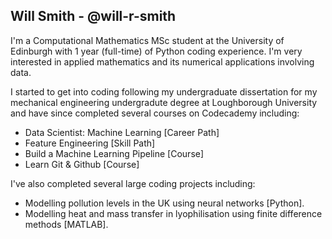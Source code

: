 ## Will Smith  -  @will-r-smith

I'm a Computational Mathematics MSc student at the University of Edinburgh with 1 year (full-time) of Python coding experience. I'm very interested in applied mathematics and its numerical applications involving data. 

I started to get into coding following my undergraduate dissertation for my mechanical engineering undergradute degree at Loughborough University and have since completed several courses on Codecademy including:

- Data Scientist: Machine Learning [Career Path]
- Feature Engineering [Skill Path]
- Build a Machine Learning Pipeline [Course]
- Learn Git & Github [Course]

I've also completed several large coding projects including:

- Modelling pollution levels in the UK using neural networks [Python].
- Modelling heat and mass transfer in lyophilisation using finite difference methods [MATLAB].

<!---
will-r-smith/will-r-smith is a ✨ special ✨ repository because its `README.md` (this file) appears on your GitHub profile.
You can click the Preview link to take a look at your changes.
--->
